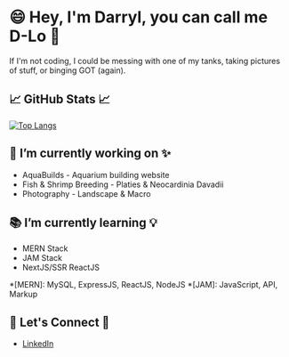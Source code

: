 # 😄 Hey, I'm Darryl, you can call me D-Lo 👋

 If I'm not coding, I could be messing with one of my tanks, taking pictures of stuff, or binging GOT (again).

## 📈 GitHub Stats 📈 
[![Top Langs](https://github-readme-stats.vercel.app/api/top-langs/?username=dmlcn6&layout=compact&langs_count=8)](https://github.com/dmlcn6/github-readme-stats)

## :tada: I’m currently working on ✨
+ AquaBuilds - Aquarium building website
+ Fish & Shrimp Breeding - Platies & Neocardinia Davadii
+ Photography - Landscape & Macro

## :books: I’m currently learning :bulb:
+ MERN Stack
+ JAM Stack 
+ NextJS/SSR ReactJS

*[MERN]: MySQL, ExpressJS, ReactJS, NodeJS
*[JAM]: JavaScript, API, Markup

## 💬 Let's Connect 💬
+ [LinkedIn](https://www.linkedin.com/in/darryllopez07/)

<!--
**dmlcn6/dmlcn6** is a ✨ _special_ ✨ repository because its `README.md` (this file) appears on your GitHub profile.

Here are some ideas to get you started:

- 🔭 I’m currently working on ...
- 🌱 I’m currently learning ...
- 👯 I’m looking to collaborate on ...
- 🤔 I’m looking for help with ...
- 💬 Ask me about ...
- 📫 How to reach me: ...
- 😄 Pronouns: ...
- ⚡ Fun fact: ...
-->
